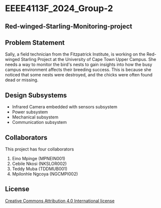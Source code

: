 # EEEE4113F_2024_Group-2

## Red-winged-Starling-Monitoring-project

## Problem Statement
Sally, a field technician from the Fitzpatrick Institute, is working on the Red-winged Starling 
Project at the University of Cape Town Upper Campus. She needs a way to monitor the bird's nests to
gain insights into how the busy campus environment affects their breeding success. This is because 
she noticed that some nests were destroyed, and the chicks were often found dead or missing.

## Design Subsystems
+ Infrared Camera embedded with sensors subsystem
+ Power subsystem
+ Mechanical subsystem
+ Communication subsystem

## Collaborators
This project has four collaborators
1. Eino Mpinge (MPNEIN001)
2. Cebile Nkosi (NKSLOR002)
3. Teddy Muba (TDDMUB001)
4. Mpilonhle Ngcoya (NGCMPI002)

## License
[Creative Commons Attribution 4.0 International license](https://choosealicense.com/licenses/cc-by-4.0/)

